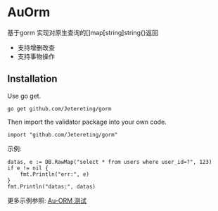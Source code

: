 # AuOrm
基于gorm 实现对原生查询的[]map[string]string{}返回

- 支持增删改查
- 支持事物操作

Installation
------------

Use go get.

	go get github.com/Jetereting/gorm

Then import the validator package into your own code.

	import "github.com/Jetereting/gorm"

示例:
```golang
datas, e := DB.RawMap("select * from users where user_id=?", 123)
if e != nil {
	fmt.Println("err:", e)
}
fmt.Println("datas:", datas)
```

更多示例参照: [Au-ORM 测试](https://github.com/Jetereting/gorm/blob/master/gorm_test.go)

